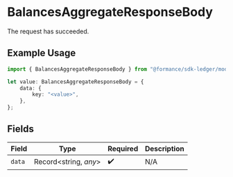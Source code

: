 # BalancesAggregateResponseBody

The request has succeeded.

## Example Usage

```typescript
import { BalancesAggregateResponseBody } from "@formance/sdk-ledger/models/operations";

let value: BalancesAggregateResponseBody = {
    data: {
        key: "<value>",
    },
};
```

## Fields

| Field                 | Type                  | Required              | Description           |
| --------------------- | --------------------- | --------------------- | --------------------- |
| `data`                | Record<string, *any*> | :heavy_check_mark:    | N/A                   |